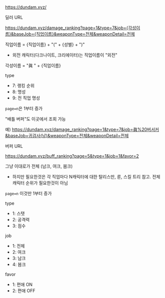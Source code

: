 https://dundam.xyz/

딜러 URL

https://dundam.xyz/damage_ranking?page=1&type=7&job={각성이름}&baseJob={직업이름}&weaponType=전체&weaponDetail=전체

직업이름 = {직업이름} + "(" + {성별} + ")"
  - 외전 캐릭터(다크나이트, 크리에이터)는 직업이름이 "외전"

각성이름 = "眞 " + {직업이름}

type
  - 7: 랭킹 순위
  - 8: 명성
  - 9: 전 직업 명성

`page=n`은 1부터 증가

"배틀 버퍼"도 이곳에서 조회 가능

예) https://dundam.xyz/damage_ranking?page=1&type=7&job=眞%20버서커&baseJob=귀검사(남)&weaponType=전체&weaponDetail=전체

버퍼 URL

https://dundam.xyz/buff_ranking?page=5&type=1&job=1&favor=2

그냥 이대로가 전체 (남크, 여크, 븜크)
  - 하지만 필요한것은 각 직업마다 N캐릭터에 대한 탈리스만, 룬, 스킬 트리 참고. 전체 캐릭터 순위가 필요한것이 아님

`page=n` 이것만 1부터 증가

type
  - 1: 스탯
  - 2: 공격력
  - 3: 점수

job
  - 1: 전체
  - 2: 여크
  - 3: 남크
  - 4: 븜크

favor
  - 1: 편애 ON
  - 2: 편애 OFF